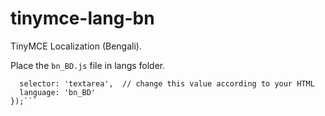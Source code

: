 # tinymce-lang-bn
TinyMCE Localization (Bengali).

Place the `bn_BD.js` file in langs folder.

```tinymce.init({
  selector: 'textarea',  // change this value according to your HTML
  language: 'bn_BD'
});```
